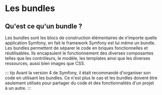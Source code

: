 # Les bundles

## Qu'est ce qu'un bundle ?
Les bundles sont les blocs de construction élémentaires de n’importe quelle application Symfony, en fait le framework Symfony est lui même un bundle. Les bundles permettent de séparer le code en briques fonctionnelles et réutilisables. Ils encapsulent le fonctionnement des diverses composantes telles que les contrôleurs, le modèle, les templates ainsi que les diverses ressources, aussi bien images que CSS.

::: tip
Avant la version 4 de Symfony, il était recommandé d'organiser son code en utilisant les bundles. Ce n'est plus le cas et les bundles doivent être seulement utilisés pour partager du code et des fonctionnalités d'un projet à un autre.
:::